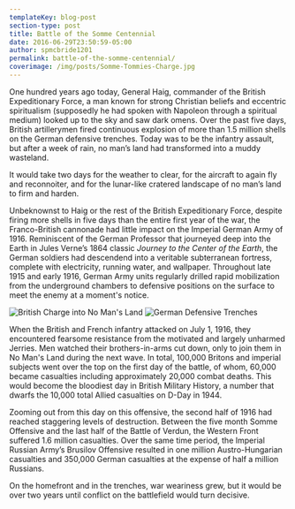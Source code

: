 ```yaml
---
templateKey: blog-post
section-type: post
title: Battle of the Somme Centennial
date: 2016-06-29T23:50:59-05:00   
author: spmcbride1201
permalink: battle-of-the-somme-centennial/
coverimage: /img/posts/Somme-Tommies-Charge.jpg
---
```


One hundred years ago today, General Haig, commander of the British Expeditionary Force, a man known for strong Christian beliefs and eccentric spiritualism (supposedly he had spoken with Napoleon through a spiritual medium) looked up to the sky and saw dark omens. Over the past five days, British artillerymen fired continuous explosion of more than 1.5 million shells on the German defensive trenches. Today was to be the infantry assault, but after a week of rain, no man’s land had transformed into a muddy wasteland.

It would take two days for the weather to clear, for the aircraft to again fly and reconnoiter, and for the lunar-like cratered landscape of no man’s land to firm and harden.

Unbeknownst to Haig or the rest of the British Expeditionary Force, despite firing more shells in five days than the entire first year of the war, the Franco-British cannonade had little impact on the Imperial German Army of 1916. Reminiscent of the German Professor that journeyed deep into the Earth in Jules Verne’s 1864 classic *Journey to the Center of the Earth*, the German soldiers had descendend into a veritable subterranean fortress, complete with electricity, running water, and wallpaper. Throughout late 1915 and early 1916, German Army units regularly drilled rapid mobilization from the underground chambers to defensive positions on the surface to meet the enemy at a moment's notice.

![British Charge into No Man's Land](/img/posts/Somme-Tommies-Charge.jpg)
![German Defensive Trenches](/img/posts/German-Defensive-Trenches.jpg)

When the British and French infantry attacked on July 1, 1916, they encountered fearsome resistance from the motivated and largely unharmed Jerries. Men watched their brothers-in-arms cut down, only to join them in No Man's Land during the next wave. In total, 100,000 Britons and imperial subjects went over the top on the first day of the battle, of whom, 60,000 became casualties including approximately 20,000 combat deaths. This would become the bloodiest day in British Military History, a number that dwarfs the 10,000 total Allied casualties on D-Day in 1944.

Zooming out from this day on this offensive, the second half of 1916 had reached staggering levels of destruction. Between the five month Somme Offensive and the last half of the Battle of Verdun, the Western Front suffered 1.6 million casualties. Over the same time period, the Imperial Russian Army’s Brusilov Offensive resulted in one million Austro-Hungarian casualties and 350,000 German casualties at the expense of half a million Russians.

On the homefront and in the trenches, war weariness grew, but it would be over two years until conflict on the battlefield would turn decisive.